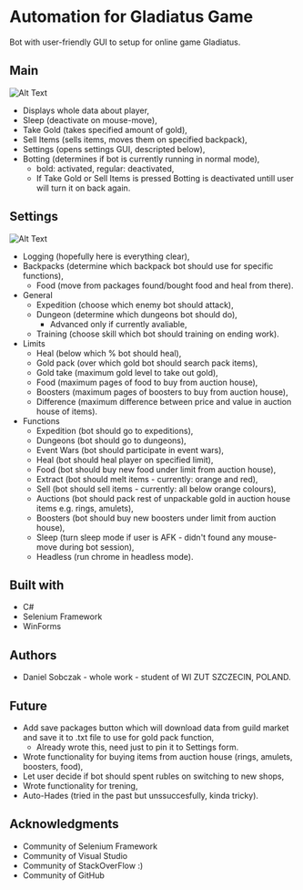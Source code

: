 # Automation for Gladiatus Game
Bot with user-friendly GUI to setup for online game Gladiatus.
## Main
![Alt Text](https://i.imgur.com/Y3i4TQc.jpg)

* Displays whole data about player,
* Sleep (deactivate on mouse-move),
* Take Gold (takes specified amount of gold),
* Sell Items (sells items, moves them on specified backpack),
* Settings (opens settings GUI, descripted below),
* Botting (determines if bot is currently running in normal mode),
  * bold: activated, regular: deactivated,
  * If Take Gold or Sell Items is pressed Botting is deactivated untill user will turn it on back again.

## Settings
![Alt Text](https://i.imgur.com/gxS7bkn.jpg)
* Logging (hopefully here is everything clear),
* Backpacks (determine which backpack bot should use for specific functions),
  * Food (move from packages found/bought food and heal from there).
* General
  * Expedition (choose which enemy bot should attack),
  * Dungeon (determine which dungeons bot should do),
    * Advanced only if currently avaliable,
  * Training (choose skill which bot should training on ending work).
* Limits
  * Heal (below which % bot should heal),
  * Gold pack (over which gold bot should search pack items),
  * Gold take (maximum gold level to take out gold),
  * Food (maximum pages of food to buy from auction house),
  * Boosters (maximum pages of boosters to buy from auction house),
  * Difference (maximum difference between price and value in auction house of items).
* Functions
  * Expedition (bot should go to expeditions),
  * Dungeons (bot should go to dungeons),
  * Event Wars (bot should participate in event wars),
  * Heal (bot should heal player on specified limit),
  * Food (bot should buy new food under limit from auction house),
  * Extract (bot should melt items - currently: orange and red),
  * Sell (bot should sell items - currently: all below orange colours),
  * Auctions (bot should pack rest of unpackable gold in auction house items e.g. rings, amulets),
  * Boosters (bot should buy new boosters under limit from auction house),
  * Sleep (turn sleep mode if user is AFK - didn't found any mouse-move during bot session),
  * Headless (run chrome in headless mode).

## Built with
* C#
* Selenium Framework
* WinForms

## Authors
* Daniel Sobczak - whole work - student of WI ZUT SZCZECIN, POLAND.

## Future
* Add save packages button which will download data from guild market and save it to .txt file to use for gold pack function,
  * Already wrote this, need just to pin it to Settings form.
* Wrote functionality for buying items from auction house (rings, amulets, boosters, food),
* Let user decide if bot should spent rubles on switching to new shops,
* Wrote functionality for trening,
* Auto-Hades (tried in the past but unssuccesfully, kinda tricky).

## Acknowledgments
* Community of Selenium Framework
* Community of Visual Studio
* Community of StackOverFlow :)
* Community of GitHub
